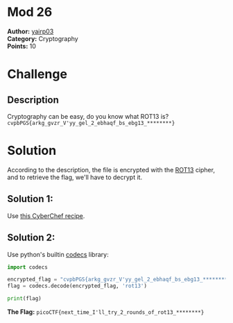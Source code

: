 # Mod 26
**Author:** [yairp03](https://github.com/yairp03)  
**Category:** Cryptography  
**Points:**  10

# Challenge
## Description
Cryptography can be easy, do you know what ROT13 is? `cvpbPGS{arkg_gvzr_V'yy_gel_2_ebhaqf_bs_ebg13_********}`

# Solution
According to the description, the file is encrypted with the [ROT13](https://en.wikipedia.org/wiki/ROT13) cipher, and to retrieve the flag, we'll have to decrypt it.
## Solution 1:
Use [this CyberChef recipe](https://gchq.github.io/CyberChef/#recipe=ROT13(true,true,false,13)).
## Solution 2:
Use python's builtin [codecs](https://docs.python.org/3/library/codecs.html) library:
```py
import codecs

encrypted_flag = "cvpbPGS{arkg_gvzr_V'yy_gel_2_ebhaqf_bs_ebg13_********}"
flag = codecs.decode(encrypted_flag, 'rot13')

print(flag)
```

**The Flag:** `picoCTF{next_time_I'll_try_2_rounds_of_rot13_********}`

